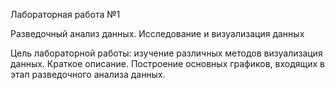 Лабораторная работа №1

Разведочный анализ данных. Исследование и визуализация данных

Цель лабораторной работы: изучение различных методов визуализация данных.
Краткое описание. Построение основных графиков, входящих в этап разведочного анализа данных.

